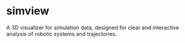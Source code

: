 # simview
A 3D visualizer for simulation data, designed for clear and interactive analysis of robotic systems and trajectories.
